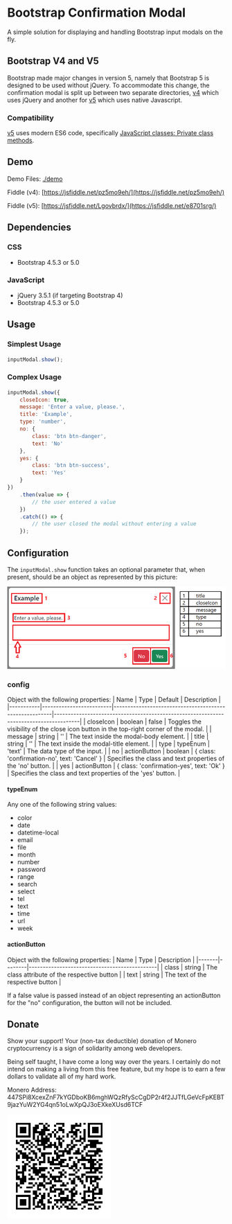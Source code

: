 # Bootstrap Confirmation Modal

A simple solution for displaying and handling Bootstrap input modals on the fly.

## Bootstrap V4 and V5
Bootstrap made major changes in version 5, namely that Bootstrap 5 is designed to be used without jQuery. To accommodate this change, the confirmation modal is split up between two separate directories, [v4](./src/v4) which uses jQuery and another for [v5](./src/v5) which uses native Javascript.

### Compatibility
[v5](./src/v5) uses modern ES6 code, specifically [JavaScript classes: Private class methods](https://caniuse.com/mdn-javascript_classes_private_class_methods).

## Demo
Demo Files: [./demo](./demo)

Fiddle (v4): [https://jsfiddle.net/pz5mo9eh/](https://jsfiddle.net/pz5mo9eh/)

Fiddle (v5): [https://jsfiddle.net/Lgovbrdx/](https://jsfiddle.net/e8701srg/)

## Dependencies
### CSS
 - Bootstrap 4.5.3 or 5.0

### JavaScript
 - jQuery 3.5.1 (if targeting Bootstrap 4)
 - Bootstrap 4.5.3 or 5.0

## Usage
### Simplest Usage
```js
inputModal.show();
```

### Complex Usage
```js
inputModal.show({
    closeIcon: true,
    message: 'Enter a value, please.',
    title: 'Example',
    type: 'number',
    no: {
        class: 'btn btn-danger',
        text: 'No'
    },
    yes: {
        class: 'btn btn-success',
        text: 'Yes'
    }
})
    .then(value => {
        // the user entered a value
    })
    .catch(() => {
        // the user closed the modal without entering a value
    });
```

## Configuration
The `inputModal.show` function takes an optional parameter that, when present, should be an object as represented by this picture:

![bootstrapConfirmation screenshot with legend](screenshot.png)

### config
Object with the following properties:
|    Name   |     Type                |                    Default                             |                                      Description                                      |
|-----------|-------------------------|--------------------------------------------------------|---------------------------------------------------------------------------------------|
| closeIcon | boolean                 | false                                                  | Toggles the visibility of the close icon button in the top-right corner of the modal. |
| message   | string                  | ''                                                     | The text inside the modal-body element.                                               |
| title     | string                  | ''                                                     | The text inside the modal-title element.                                              |
| type      | typeEnum                | 'text'                                                 | The data type of the input.                                                           |
| no        | actionButton \| boolean | { class: 'confirmation-no', text: 'Cancel' } | Specifies the class and text properties of the 'no' button.                           |
| yes       | actionButton            | { class: 'confirmation-yes', text: 'Ok' }    | Specifies the class and text properties of the 'yes' button.                          |

#### typeEnum
Any one of the following string values:
- color
- date
- datetime-local
- email
- file
- month
- number
- password
- range
- search
- select
- tel
- text
- time
- url
- week

#### actionButton
Object with the following properties:
|  Name |  Type  |                  Description                 |
|-------|--------|----------------------------------------------|
| class | string | The class attribute of the respective button |
| text  | string | The text of the respective button            |

If a false value is passed instead of an object representing an actionButton for the "no" configuration, the button will not be included.

## Donate
Show your support! Your (non-tax deductible) donation of Monero cryptocurrency is a sign of solidarity among web developers.

Being self taught, I have come a long way over the years. I certainly do not intend on making a living from this free feature, but my hope is to earn a few dollars to validate all of my hard work.

Monero Address: 447SPi8XcexZnF7kYGDboKB6mghWQzRfyScCgDP2r4f2JJTfLGeVcFpKEBT9jazYuW2YG4qn51oLwXpQJ3oEXkeXUsd6TCF

![447SPi8XcexZnF7kYGDboKB6mghWQzRfyScCgDP2r4f2JJTfLGeVcFpKEBT9jazYuW2YG4qn51oLwXpQJ3oEXkeXUsd6TCF](monero.png)

